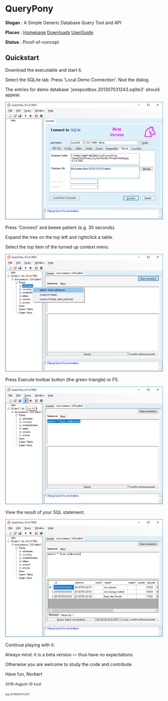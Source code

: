 ﻿# QueryPony

**Slogan** : A Simple Generic Database Query Tool and API

**Places** : [Homepage](http://downtown.trilo.de/svn/queryponydev/trunk/home/index.html) [Downloads](http://downtown.trilo.de/svn/queryponydev/downloads/) [UserGuide](http://downtown.trilo.de/svn/queryponydev/trunk/querypony/QueryPonyGui/docs/index.html)

**Status** : Proof-of-concept

## Quickstart

Download the executable and start it.

Select the SQLite tab. Press 'Local Demo Connection'. Nod the dialog.

The entries for demo database 'joespostbox.201307031243.sqlite3' should appear.

[![QuerPony started](./QueryPonyGui/docs/img/20180819o0212.querypony-started.png)](./QueryPonyGui/docs/img/20180819o0212.querypony-started.png)

Press 'Connect' and beeee patient (e.g. 30 seconds).

Expand the tree on the top left and rightclick a table.

Select the top item of the turned up context menu.

[![Rightclick a table](./QueryPonyGui/docs/img/20180819o0213.querypony-select.png)](./QueryPonyGui/docs/img/20180819o0213.querypony-select.png)

Press Execute toolbar button (the green triangle) or F5.

[![Press execute button](./QueryPonyGui/docs/img/20180819o0214.querypony-execute.png)](./QueryPonyGui/docs/img/20180819o0214.querypony-execute.png)

View the result of your SQL statement.

[![View the result](./QueryPonyGui/docs/img/20180819o0215.querypony-result.png)](./QueryPonyGui/docs/img/20180819o0215.querypony-result.png)

Continue playing with it.

Always mind: it is a beta version — thus have no expectations.

Otherwise you are welcome to study the code and contribute.

Have fun,
Norbert

<small>*2018-August-19* <small>Äöüß</small></small>

<small><small><small>*[pg 20180819°0331]*</small></small></small>

